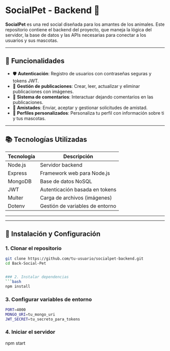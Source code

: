 # SocialPet - Backend 🐾

**SocialPet** es una red social diseñada para los amantes de los animales. Este repositorio contiene el backend del proyecto, que maneja la lógica del servidor, la base de datos y las APIs necesarias para conectar a los usuarios y sus mascotas.

---

## 🚀 Funcionalidades

- 🛡️ **Autenticación**: Registro de usuarios con contraseñas seguras y tokens JWT.  
- 📄 **Gestión de publicaciones**: Crear, leer, actualizar y eliminar publicaciones con imágenes.  
- 💬 **Sistema de comentarios**: Interactuar dejando comentarios en las publicaciones.  
- 🤝 **Amistades**: Enviar, aceptar y gestionar solicitudes de amistad.  
- 🐾 **Perfiles personalizados**: Personaliza tu perfil con información sobre ti y tus mascotas.  

---

## 📚 Tecnologías Utilizadas

| Tecnología | Descripción                  |
|------------|------------------------------|
| Node.js    | Servidor backend             |
| Express    | Framework web para Node.js   |
| MongoDB    | Base de datos NoSQL          |
| JWT        | Autenticación basada en tokens |
| Multer     | Carga de archivos (imágenes) |
| Dotenv     | Gestión de variables de entorno |

---


---

## 🌟 Instalación y Configuración

### 1. Clonar el repositorio

```bash
git clone https://github.com/tu-usuario/socialpet-backend.git
cd Back-Social-Pet


### 2. Instalar dependencias
```bash
npm install
```
### 3. Configurar variables de entorno

```bash
PORT=4000
MONGO_URI=tu_mongo_uri
JWT_SECRET=tu_secreto_para_tokens
```
### 4. Iniciar el servidor
npm start
